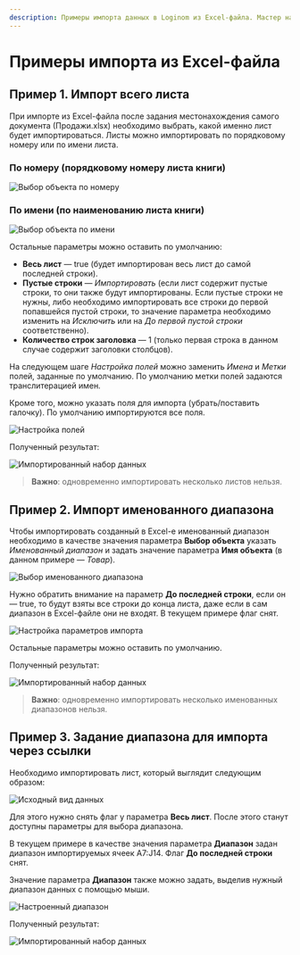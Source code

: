 ```yaml
---
description: Примеры импорта данных в Loginom из Excel-файла. Мастер настройки. Именованный диапазон. По имени листа. Импорт всего листа.
---
```

# Примеры импорта из Excel-файла

## Пример 1. Импорт всего листа

При импорте из Excel-файла после задания местонахождения самого документа (Продажи.xlsx) необходимо выбрать, какой именно лист будет импортироваться. Листы можно импортировать по порядковому номеру или по имени листа.

### По номеру (порядковому номеру листа книги)

![Выбор объекта по номеру](./example-1-1.png)

### По имени (по наименованию листа книги)

![Выбор объекта по имени](./example-1-2.png)

Остальные параметры можно оставить по умолчанию:

* **Весь лист** — true (будет импортирован весь лист до самой последней строки).
* **Пустые строки** — *Импортировать* (если лист содержит пустые строки, то они также будут импортированы. Если пустые строки не нужны, либо необходимо импортировать все строки до первой попавшейся пустой строки, то значение параметра необходимо изменить на *Исключить* или на *До первой пустой строки* соответственно).
* **Количество строк заголовка** — 1 (только первая строка в данном случае содержит заголовки столбцов).

На следующем шаге *Настройка полей* можно заменить *Имена* и *Метки* полей, заданные по умолчанию. По умолчанию метки полей задаются транслитерацией имен.

Кроме того, можно указать поля для импорта (убрать/поставить галочку). По умолчанию импортируются все поля.

![Настройка полей](./example-1-4.png)

Полученный результат:

![Импортированный набор данных](./example-1-5.png)

> **Важно**: одновременно импортировать несколько листов нельзя.

## Пример 2. Импорт именованного диапазона

Чтобы импортировать созданный в Excel-е именованный диапазон необходимо в качестве значения параметра **Выбор объекта** указать *Именованный диапазон* и задать значение параметра **Имя объекта** (в данном примере — *Товар*).

![Выбор именованного диапазона](./example-1-3.png)

Нужно обратить внимание на параметр **До последней строки**, если он — true, то будут взяты все строки до конца листа, даже если в сам диапазон в Excel-файле они не входят.
В текущем примере флаг снят.

![Настройка параметров импорта](./example-2-1.png)

Остальные параметры можно оставить по умолчанию.

Полученный результат:

![Импортированный набор данных](./example-2-2.png)

> **Важно**: одновременно импортировать несколько именованных диапазонов нельзя.

## Пример 3. Задание диапазона для импорта через ссылки

Необходимо импортировать лист, который выглядит следующим образом:

![Исходный вид данных](./example-3-1.png)

Для этого нужно снять флаг у параметра **Весь лист**. После этого станут доступны параметры для выбора диапазона.

В текущем примере в качестве значения параметра **Диапазон** задан диапазон импортируемых ячеек A7:J14. Флаг **До последней строки** снят.

Значение параметра **Диапазон** также можно задать, выделив нужный диапазон данных с помощью мыши.

![Настроенный диапазон](./example-3-3.png)

Полученный результат:

![Импортированный набор данных](./example-3-4.png)